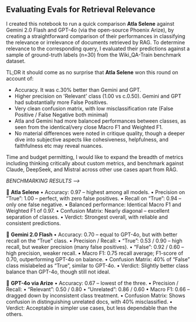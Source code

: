 <h2>Evaluating Evals for Retrieval Relevance</h2>

I created this notebook to run a quick comparison **Atla Selene** against Gemini 2.0 Flash and GPT-4o (via the open-source Phoenix Arize), by creating a straightforward comparison of their performances in classifying the relevance or irrelevance of documents retrieved by RAG. To determine relevance to the corresponding query, I evaluated their predictions against a sample of ground-truth labels (n=30) from the Wiki_QA-Train benchmark dataset.

TL;DR it should come as no surprise that **Atla Selene** won this round on account of:
- Accuracy. It was c.30% better than Gemini and GPT.
- Higher precision on 'Relevant' class (1.00 vs c.0.50). Gemini and GPT had substantially more False Positives.
- Very clean confusion matrix, with low misclassification rate (False Positive / False Negative both minimal)
- Atla and Gemini had more balanced performances between classes, as seen from the identical/very close Macro F1 and Weighted F1.
- No material differences were noted in critique quality, though a deeper dive into subjective aspects like cohesiveness, helpfulness, and faithfulness etc may reveal nuances.

Time and budget permitting, I would like to expand the breadth of metrics including thinking critically about custom metrics, and benchmark against Claude, DeepSeek, and Mistral across other use cases apart from RAG.

*BENCHMARKING RESULTS -->*

🥇 **Atla Selene**
	•	Accuracy: 0.97 – highest among all models.
	•	Precision on “True”: 1.00 – perfect, with zero false positives.
	•	Recall on “True”: 0.94 – only one false negative.
	•	Balanced performance: Identical Macro F1 and Weighted F1 of 0.97.
	•	Confusion Matrix: Nearly diagonal – excellent separation of classes.
	•	Verdict: Strongest overall, with reliable and consistent predictions.

🥈 **Gemini 2.0 Flash**
	•	Accuracy: 0.70 – equal to GPT-4o, but with better recall on the “True” class.
	•	Precision / Recall:
	•	“True”: 0.53 / 0.90 – high recall, but weaker precision (many false positives).
	•	“False”: 0.92 / 0.60 – high precision, weaker recall.
	•	Macro F1: 0.75 recall average; F1-score of 0.70, outperforming GPT-4o on balance.
	•	Confusion Matrix: 40% of “False” class mislabeled as “True”, similar to GPT-4o.
	•	Verdict: Slightly better class balance than GPT-4o, though still not ideal.

🥉 **GPT-4o via Arize**
	•	Accuracy: 0.67 – lowest of the three.
	•	Precision / Recall:
	•	“Relevant”: 0.50 / 0.80
	•	“Unrelated”: 0.86 / 0.60
	•	Macro F1: 0.66 – dragged down by inconsistent class treatment.
	•	Confusion Matrix: Shows confusion in distinguishing unrelated docs, with 40% misclassified.
	•	Verdict: Acceptable in simpler use cases, but less dependable than the others.
